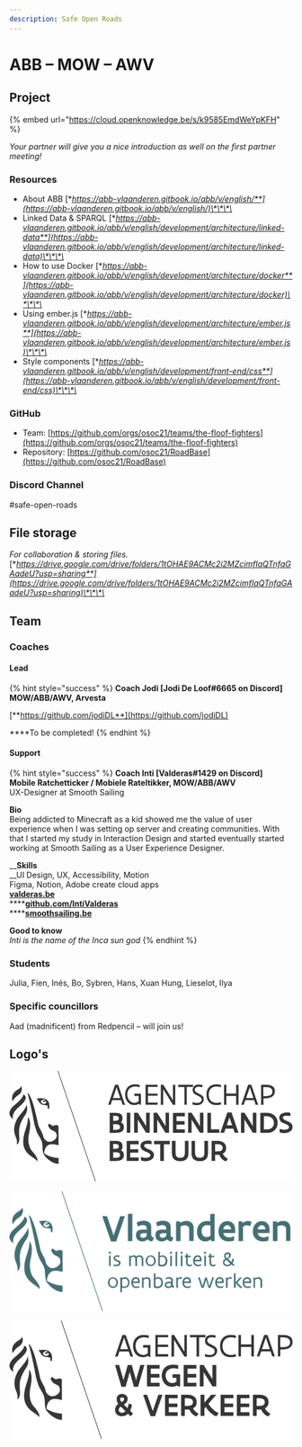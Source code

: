 ```yaml
---
description: Safe Open Roads
---
```


# ABB – MOW – AWV

## Project

{% embed url="https://cloud.openknowledge.be/s/k9585EmdWeYpKFH" %}

_Your partner will give you a nice introduction as well on the first partner meeting!_

### Resources

* About ABB [**https://abb-vlaanderen.gitbook.io/abb/v/english/**](https://abb-vlaanderen.gitbook.io/abb/v/english/)\*\*\*\*
* Linked Data & SPARQL [**https://abb-vlaanderen.gitbook.io/abb/v/english/development/architecture/linked-data**](https://abb-vlaanderen.gitbook.io/abb/v/english/development/architecture/linked-data)\*\*\*\*
* How to use Docker [**https://abb-vlaanderen.gitbook.io/abb/v/english/development/architecture/docker**](https://abb-vlaanderen.gitbook.io/abb/v/english/development/architecture/docker)\*\*\*\*
* Using ember.js [**https://abb-vlaanderen.gitbook.io/abb/v/english/development/architecture/ember.js**](https://abb-vlaanderen.gitbook.io/abb/v/english/development/architecture/ember.js)\*\*\*\*
* Style components [**https://abb-vlaanderen.gitbook.io/abb/v/english/development/front-end/css**](https://abb-vlaanderen.gitbook.io/abb/v/english/development/front-end/css)\*\*\*\*

### GitHub

* Team: [https://github.com/orgs/osoc21/teams/the-floof-fighters](https://github.com/orgs/osoc21/teams/the-floof-fighters)
* Repository: [https://github.com/osoc21/RoadBase](https://github.com/osoc21/RoadBase)

### **Discord Channel**

\#safe-open-roads

## File storage

_For collaboration & storing files._ [**https://drive.google.com/drive/folders/1tOHAE9ACMc2i2MZcimfIaQTnfaGAadeU?usp=sharing**](https://drive.google.com/drive/folders/1tOHAE9ACMc2i2MZcimfIaQTnfaGAadeU?usp=sharing)\*\*\*\*

## Team

### Coaches

#### Lead

{% hint style="success" %}
**Coach Jodi \[Jodi De Loof\#6665 on Discord\]  
MOW/ABB/AWV, Arvesta**  
  
[**https://github.com/jodiDL**](https://github.com/jodiDL)  
  
****To be completed!
{% endhint %}

#### Support

{% hint style="success" %}
**Coach Inti \[Valderas\#1429 on Discord\]  
Mobile Ratchetticker / Mobiele Rateltikker, MOW/ABB/AWV**  
UX-Designer at Smooth Sailing  
  
**Bio**  
Being addicted to Minecraft as a kid showed me the value of user experience when I was setting op server and creating communities. With that I started my study in Interaction Design and started eventually started working at Smooth Sailing as a User Experience Designer.  
  
__**Skills**  
__UI Design, UX, Accessibility, Motion  
Figma, Notion, Adobe create cloud apps  
[**valderas.be**](http://valderas.be)  
****[**github.com/IntiValderas**](https://github.com/IntiValderas)  
****[**smoothsailing.be**](http://smoothsailing.be)  
  
**Good to know**  
_Inti is the name of the Inca sun god_
{% endhint %}

### Students

Julia, Fien, Inés, Bo, Sybren, Hans, Xuan Hung, Lieselot, Ilya

### Specific councillors

Aad \(madnificent\) from Redpencil – will join us!

## Logo's

![Logo Agentschap Binnenlands Bestuur](../.gitbook/assets/logo-abb.svg)

![Logo Mobiliteit &amp; Openbare Werken](../.gitbook/assets/agentschap-mobiliteit-openbare-werken.svg)

![Logo Agentschap Wegen &amp; Verkeer](../.gitbook/assets/agentschap-wegen-verkeer.svg)



